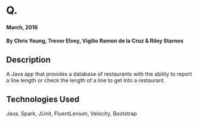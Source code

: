 # Q.

#### March, 2016

#### By Chris Young, Trevor Elvey, Vigilio Ramon de la Cruz & Riley Starnes

## Description

A Java app that provides a database of restaurants with the ability to report a line length or check the length of a line to get into a restaurant. 

## Technologies Used

Java, Spark, JUnit, FluentLenium, Velocity, Bootstrap
